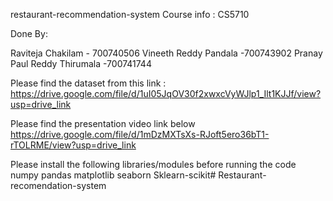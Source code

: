 restaurant-recommendation-system
Course info : CS5710

Done By:

Raviteja Chakilam - 700740506 Vineeth Reddy Pandala -700743902 Pranay Paul Reddy Thirumala -700741744

Please find the dataset from this link : https://drive.google.com/file/d/1uI05JqOV30f2xwxcVyWJlp1_Ilt1KJJf/view?usp=drive_link

Please find the presentation video link below https://drive.google.com/file/d/1mDzMXTsXs-RJoft5ero36bT1-rTOLRME/view?usp=drive_link

Please install the following libraries/modules before running the code numpy pandas matplotlib seaborn Sklearn-scikit# Restaurant-recomendation-system
